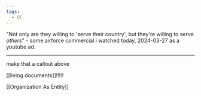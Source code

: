 ```yaml
---
tags:
  - OC
---
```

"Not only are they willing to 'serve their country', but they're willing to serve *others*" - some airforce commercial i watched today, 2024-03-27 as a youtube ad.

---

make that a callout above

[[living documents]]!!!!!

[[Organization As Entity]]

